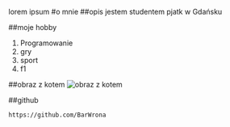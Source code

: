 lorem ipsum
#o mnie
##opis
jestem studentem pjatk w Gdańsku

##moje hobby
1. Programowanie
2. gry
3. sport
4. f1

##obraz z kotem
![obraz z kotem](https://www.google.com/url?sa=i&url=https%3A%2F%2Fwww.wytwory.pl%2Fpl%2Fp%2FOBRAZ-NA-PLOTNIE-portret-kota%252C-kot-amerykanski-wz4%2F4322&psig=AOvVaw3qyiwI1XboLqfqGSS7dpkQ&ust=1734797343894000&source=images&cd=vfe&opi=89978449&ved=0CBQQjRxqFwoTCJCryujdtooDFQAAAAAdAAAAABAE)

##github

`https://github.com/BarWrona`
